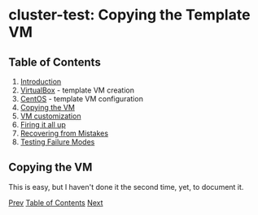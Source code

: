 # cluster-test: Copying the Template VM

## Table of Contents

1. [Introduction](README.md)
1. [VirtualBox](cluster-test-01VirtualBoxTemplateVM.md) - template VM creation
1. [CentOS](cluster-test-02CentOSTemplateVM.md) - template VM configuration
1. [Copying the VM](#copying-the-vm)
1. [VM customization](cluster-test-04Customization.md)
1. [Firing it all up](cluster-test-05FiringItUp.md)
1. [Recovering from Mistakes](cluster-test-06Recovery.md)
1. [Testing Failure Modes](cluster-test-07Testing.md)

## Copying the VM

This is easy, but I haven't done it the second time, yet, to document it.

[Prev](cluster-test-02CentOSTemplateVM.md)        [Table of Contents](#table-of-contents)     [Next](cluster-test-04Customization.md)

